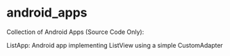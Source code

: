 # android_apps
Collection of Android Apps (Source Code Only):

ListApp:
Android app implementing ListView using a simple CustomAdapter
